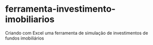 # ferramenta-investimento-imobiliarios
Criando com Excel uma ferramenta de simulação de investimentos de fundos imobiliários

